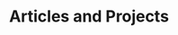 ---
title: "Articles and Projects"
permalink: /machine-learning/
layout: categories
author_profile: true
---